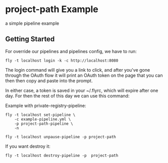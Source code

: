project-path Example
==============

a simple pipeline example

Getting Started
---------------

For override our pipelines and pipelines config, we have to run:

```
fly -t localhost login -k -c http://localhost:8080
```

The login command will give you a link to click, and after you've gone through the OAuth flow it will print an OAuth token on the page that you can then then copy and paste into the prompt.

In either case, a token is saved in your ~/.flyrc, which will expire after one day. For then the rest of this day we can use this command:

Example with private-registry-pipeline:

```
fly -t localhost set-pipeline \
    -c example-pipeline.yml \
    -p project-path-pipeline \
    -n
    
fly -t localhost unpause-pipeline -p project-path
```

If you want destroy it:

```
fly -t localhost destroy-pipeline -p  project-path
```
